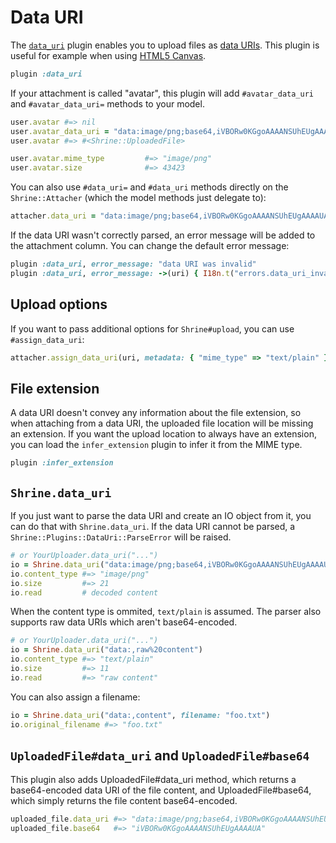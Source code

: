 # Data URI

The [`data_uri`][data_uri] plugin enables you to upload files as [data URIs].
This plugin is useful for example when using [HTML5 Canvas].

```rb
plugin :data_uri
```

If your attachment is called "avatar", this plugin will add `#avatar_data_uri`
and `#avatar_data_uri=` methods to your model.

```rb
user.avatar #=> nil
user.avatar_data_uri = "data:image/png;base64,iVBORw0KGgoAAAANSUhEUgAAAAUA"
user.avatar #=> #<Shrine::UploadedFile>

user.avatar.mime_type         #=> "image/png"
user.avatar.size              #=> 43423
```

You can also use `#data_uri=` and `#data_uri` methods directly on the
`Shrine::Attacher` (which the model methods just delegate to):

```rb
attacher.data_uri = "data:image/png;base64,iVBORw0KGgoAAAANSUhEUgAAAAUA"
```

If the data URI wasn't correctly parsed, an error message will be added to the
attachment column. You can change the default error message:

```rb
plugin :data_uri, error_message: "data URI was invalid"
plugin :data_uri, error_message: ->(uri) { I18n.t("errors.data_uri_invalid") }
```

## Upload options

If you want to pass additional options for `Shrine#upload`, you can use
`#assign_data_uri`:

```rb
attacher.assign_data_uri(uri, metadata: { "mime_type" => "text/plain" })
```

## File extension

A data URI doesn't convey any information about the file extension, so when
attaching from a data URI, the uploaded file location will be missing an
extension. If you want the upload location to always have an extension, you can
load the `infer_extension` plugin to infer it from the MIME type.

```rb
plugin :infer_extension
```

## `Shrine.data_uri`

If you just want to parse the data URI and create an IO object from it, you can
do that with `Shrine.data_uri`. If the data URI cannot be parsed, a
`Shrine::Plugins::DataUri::ParseError` will be raised.

```rb
# or YourUploader.data_uri("...")
io = Shrine.data_uri("data:image/png;base64,iVBORw0KGgoAAAANSUhEUgAAAAUA")
io.content_type #=> "image/png"
io.size         #=> 21
io.read         # decoded content
```

When the content type is ommited, `text/plain` is assumed. The parser also
supports raw data URIs which aren't base64-encoded.

```rb
# or YourUploader.data_uri("...")
io = Shrine.data_uri("data:,raw%20content")
io.content_type #=> "text/plain"
io.size         #=> 11
io.read         #=> "raw content"
```

You can also assign a filename:

```rb
io = Shrine.data_uri("data:,content", filename: "foo.txt")
io.original_filename #=> "foo.txt"
```

## `UploadedFile#data_uri` and `UploadedFile#base64`

This plugin also adds UploadedFile#data_uri method, which returns a
base64-encoded data URI of the file content, and UploadedFile#base64, which
simply returns the file content base64-encoded.

```rb
uploaded_file.data_uri #=> "data:image/png;base64,iVBORw0KGgoAAAANSUhEUgAAAAUA"
uploaded_file.base64   #=> "iVBORw0KGgoAAAANSUhEUgAAAAUA"
```

[data_uri]: /lib/shrine/plugins/data_uri.rb
[data URIs]: https://tools.ietf.org/html/rfc2397
[HTML5 Canvas]: https://developer.mozilla.org/en-US/docs/Web/API/Canvas_API
